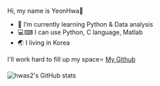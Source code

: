 Hi, my name is YeonHwa🙍
- 🌱 I’m currently learning Python & Data analysis
- 💻⌨ I can use Python, C language, Matlab
- 🌏 I living in Korea

I'll work hard to fill up my space⭐
[My Github](https://github.com/hwas2)


![hwas2's GitHub stats](https://github-readme-stats.vercel.app/api?username=hwas2&show_icons=true&theme=tokyonight)

<!--
**hwas2/hwas2** is a ✨ _special_ ✨ repository because its `README.md` (this file) appears on your GitHub profile.

Here are some ideas to get you started:

My name is YeonHwa🙍
- 🌱 I’m currently learning Python & Data analysis
- 💻⌨ I can use Python, C language, Matlab
- 🌏 I lived in Korea
- 📫 How to reach me: `jyh2385@gmail.com`

I'll work hard to fill up my space⭐
[My Github](https://github.com/hwas2)
Collaboration is always welcome🙌
